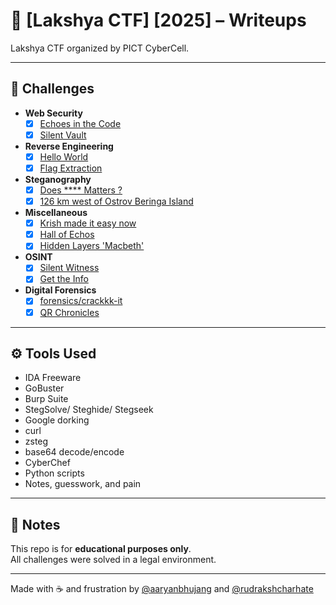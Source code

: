 # 🧠 [Lakshya CTF] [2025] – Writeups

Lakshya CTF organized by PICT CyberCell.

---

## 📁 Challenges
- **Web Security**
  - [x] [Echoes in the Code](web/echoes-in-the-code)
  - [x] [Silent Vault](web/silent-vault)

- **Reverse Engineering**
  - [x] [Hello World](rev/hello-world)
  - [x] [Flag Extraction](rev/flag-extraction)

- **Steganography**
  - [x] [Does **** Matters ?](stego/does-matters)
  - [x] [126 km west of Ostrov Beringa Island](stego/beringa-island)

- **Miscellaneous**
  - [x] [Krish made it easy now](misc/krish-made-it-easy)
  - [x] [Hall of Echos](misc/hall-of-echos)
  - [x] [Hidden Layers 'Macbeth'](misc/hidden-layers-macbeth)

- **OSINT**
  - [x] [Silent Witness](osint/silent-witness)
  - [x] [Get the Info](osint/get-the-info)

- **Digital Forensics**
  - [x] [forensics/crackkk-it](https://github.com/aaryanbhujang/LakshyaCTF-25-writeup/tree/main/forensics/Crack%20It)
  - [x] [QR Chronicles](forensics/qr-chronicles)

---

## ⚙️ Tools Used

- IDA Freeware
- GoBuster
- Burp Suite
- StegSolve/ Steghide/ Stegseek
- Google dorking
- curl
- zsteg
- base64 decode/encode
- CyberChef
- Python scripts
- Notes, guesswork, and pain

---

## 📎 Notes

This repo is for **educational purposes only**.  
All challenges were solved in a legal environment.

---
Made with ☕ and frustration by [@aaryanbhujang](https://github.com/aaryanbhujang) and [@rudrakshcharhate](https://github.com/iamRUDRAKSH)
